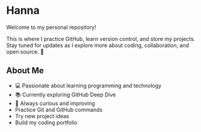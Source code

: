 # Hanna  
Welcome to my personal repository!  

This is where I practice GitHub, learn version control, and store my projects.  
Stay tuned for updates as I explore more about coding, collaboration, and open source. 🚀  

## About Me  
- 💻 Passionate about learning programming and technology  
- 📚 Currently exploring GitHub Deep Dive  
- 🌱 Always curious and improving   
- Practice Git and GitHub commands  
- Try new project ideas  
- Build my coding portfolio  


